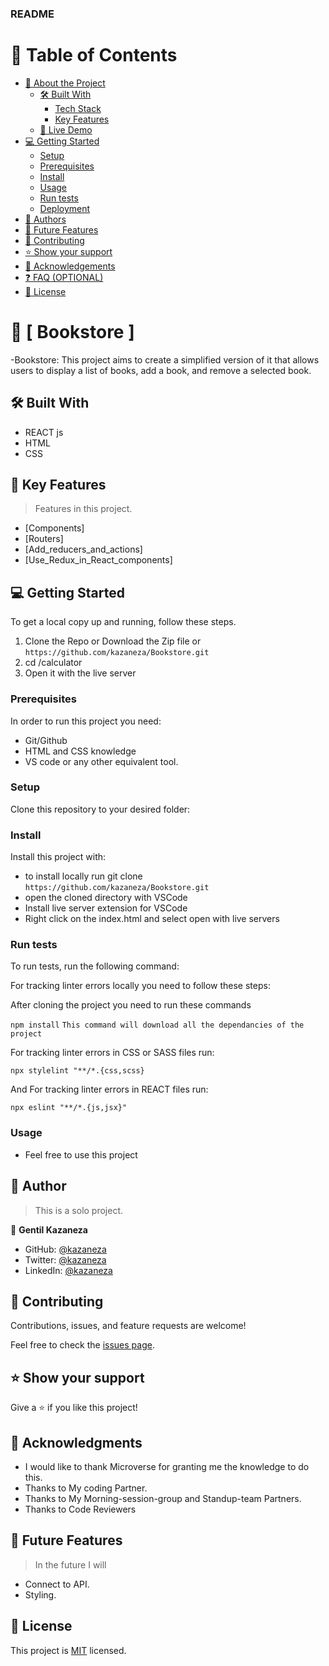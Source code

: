 <a name="readme-top"></a>

<!--
HOW TO USE:
This is an example of how you may give instructions on setting up your project locally.

Modify this file to match your project and remove sections that don't apply.

REQUIRED SECTIONS:
- Table of Contents
- About the Project
  - Built With
  - Live Demo
- Getting Started
- Authors
- Future Features
- Contributing
- Show your support
- Acknowledgements
- License

OPTIONAL SECTIONS:
- FAQ

After you're finished please remove all the comments and instructions!
-->

  <h3><b>README </b></h3>

</div>

<!-- TABLE OF CONTENTS -->

# 📗 Table of Contents

- [📖 About the Project](#about-project)
  - [🛠 Built With](#built-with)
    - [Tech Stack](#tech-stack)
    - [Key Features](#key-features)
  - [🚀 Live Demo](#live-demo)
- [💻 Getting Started](#getting-started)
  - [Setup](#setup)
  - [Prerequisites](#prerequisites)
  - [Install](#install)
  - [Usage](#usage)
  - [Run tests](#run-tests)
  - [Deployment](#triangular_flag_on_post-deployment)
- [👥 Authors](#authors)
- [🔭 Future Features](#future-features)
- [🤝 Contributing](#contributing)
- [⭐️ Show your support](#support)
- [🙏 Acknowledgements](#acknowledgements)
- [❓ FAQ (OPTIONAL)](#faq)
- [📝 License](#license)

<!-- PROJECT DESCRIPTION -->

# 📖 [ Bookstore ] <a name="about-project"></a>

-Bookstore: This project aims to create a simplified version of it that allows users to display a list of books, add a book, and remove a selected book.

## 🛠 Built With <a name="built-with"></a>

- REACT js
- HTML
- CSS

## 🔭 Key Features <a name="future-features"></a>

> Features in this project.

- [Components]
- [Routers]
- [Add_reducers_and_actions]
- [Use_Redux_in_React_components]



## 💻 Getting Started <a name="getting-started"></a>

To get a local copy up and running, follow these steps.

1. Clone the Repo or Download the Zip file or `https://github.com/kazaneza/Bookstore.git`
2. cd /calculator
3. Open it with the live server

### Prerequisites

In order to run this project you need:

- Git/Github
- HTML and CSS knowledge
- VS code or any other equivalent tool.

 <!-- LIVE DEMO -->


### Setup

Clone this repository to your desired folder:

<!--
Example commands:

```sh
  cd my-folder
  git clone git@github.com:myaccount/my-project.git
```
--->

### Install

Install this project with:

- to install locally run git clone `https://github.com/kazaneza/Bookstore.git`
- open the cloned directory with VSCode
- Install live server extension for VSCode
- Right click on the index.html and select open with live servers

### Run tests

To run tests, run the following command:

For tracking linter errors locally you need to follow these steps:

After cloning the project you need to run these commands

`npm install` `This command will download all the dependancies of the project`

For tracking linter errors in CSS or SASS files run:

`npx stylelint "**/*.{css,scss}`

And For tracking linter errors in REACT files run:

`npx eslint "**/*.{js,jsx}"`

### Usage

- Feel free to use this project

<!-- AUTHORS -->

## 👥 Author <a name="author"></a>

> This is a solo project.

👤 **Gentil Kazaneza**

- GitHub: [@kazaneza](https://github.com/kazaneza)
- Twitter: [@kazaneza](https://twitter.com/kazaneza)
- LinkedIn: [@kazaneza](https://www.linkedin.com/in/gentil-kazaneza-a51742188/)

<!-- CONTRIBUTING -->

## 🤝 Contributing <a name="contributing"></a>

Contributions, issues, and feature requests are welcome!

Feel free to check the [issues page](../../issues/).

<!-- SUPPORT -->

## ⭐️ Show your support <a name="support"></a>

Give a ⭐️ if you like this project!

<!-- ACKNOWLEDGEMENTS -->

## 🙏 Acknowledgments <a name="acknowledgements"></a>

- I would like to thank Microverse for granting me the knowledge to do this.
- Thanks to My coding Partner.
- Thanks to My Morning-session-group and Standup-team Partners.
- Thanks to Code Reviewers

<!-- FUTURE FEATURES -->

## 🔭 Future Features <a name="future-features"></a>

> In the future I will


- Connect to API.
- Styling.



## 📝 License <a name="license"></a>

This project is [MIT](./LICENSE) licensed.
